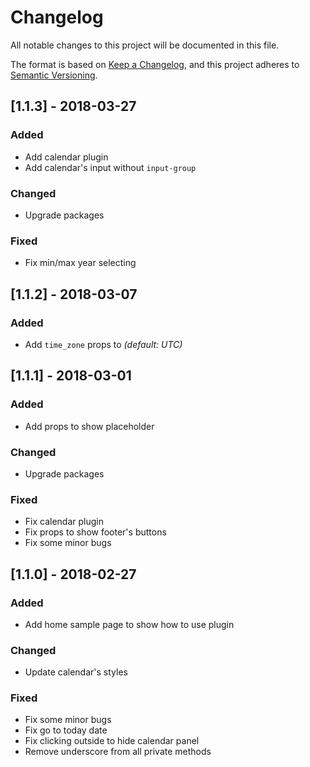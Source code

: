 # Changelog
All notable changes to this project will be documented in this file.

The format is based on [Keep a Changelog](https://keepachangelog.com/en/1.0.0/),
and this project adheres to [Semantic Versioning](https://semver.org/spec/v2.0.0.html).

## [1.1.3] - 2018-03-27
### Added
- Add calendar plugin
- Add calendar's input without `input-group`

### Changed
- Upgrade packages

### Fixed
- Fix min/max year selecting

## [1.1.2] - 2018-03-07
### Added
- Add `time_zone` props to _(default: UTC)_

## [1.1.1] - 2018-03-01
### Added
- Add props to show placeholder

### Changed
- Upgrade packages

### Fixed
- Fix calendar plugin
- Fix props to show footer's buttons
- Fix some minor bugs

## [1.1.0] - 2018-02-27
### Added
- Add home sample page to show how to use plugin

### Changed
- Update calendar's styles

### Fixed
- Fix some minor bugs
- Fix go to today date
- Fix clicking outside to hide calendar panel
- Remove underscore from all private methods
